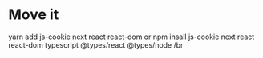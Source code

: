 # Move it
yarn add js-cookie next react react-dom 
or
npm insall js-cookie next react react-dom typescript @types/react @types/node /br
